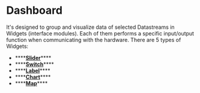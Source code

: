 # Dashboard

It's designed to group and visualize data of selected Datastreams in Widgets \(interface modules\). Each of them performs a specific input/output function when communicating with the hardware. There are 5 types of Widgets:

* \*\*\*\*[**Slider**](slider.md)\*\*\*\*
* \*\*\*\*[**Switch**](switch.md)\*\*\*\*
* \*\*\*\*[**Label**](label.md)\*\*\*\*
* \*\*\*\*[**Chart**](chart.md)\*\*\*\*
* \*\*\*\*[**Map**](map.md)\*\*\*\*

